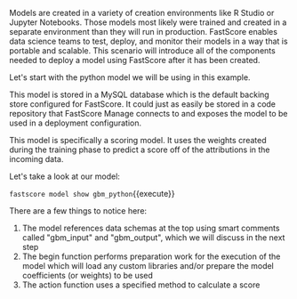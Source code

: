 Models are created in a variety of creation environments like R Studio or Jupyter Notebooks. Those models most likely were trained and created in a separate environment than they will run in production. FastScore enables data science teams to test, deploy, and monitor their models in a way that is portable and scalable. This scenario will introduce all of the components needed to deploy a model using FastScore after it has been created.

Let's start with the python model we will be using in this example.

This model is stored in a MySQL database which is the default backing store configured for FastScore. It could just as easily be stored in a code repository that FastScore Manage connects to and exposes the model to be used in a deployment configuration.

This model is specifically a scoring model. It uses the weights created during the training phase to predict a score off of the attributions in the incoming data. 

Let's take a look at our model:

`fastscore model show gbm_python`{{execute}}

There are a few things to notice here:
1. The model references data schemas at the top using smart comments called "gbm_input" and "gbm_output", which we will discuss in the next step
2. The begin function performs preparation work for the execution of the model which will load any custom libraries and/or prepare the model coefficients (or weights) to be used
3. The action function uses a specified method to calculate a score
